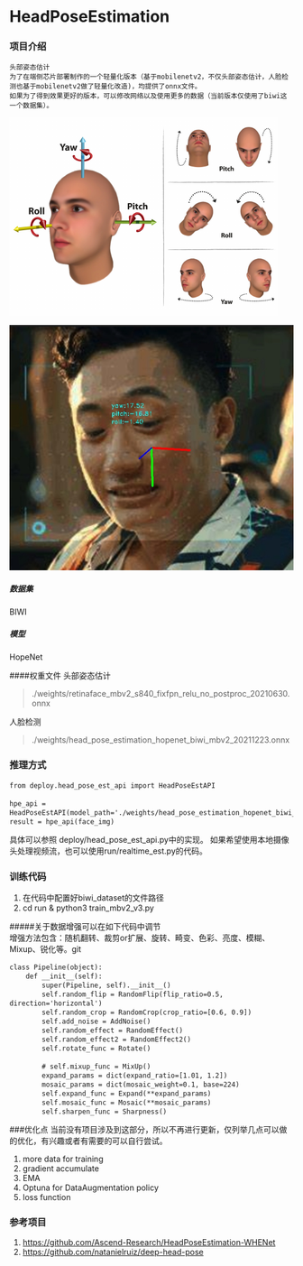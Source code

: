 # HeadPoseEstimation

### 项目介绍
    头部姿态估计
    为了在端侧芯片部署制作的一个轻量化版本（基于mobilenetv2，不仅头部姿态估计，人脸检测也基于mobilenetv2做了轻量化改造)，均提供了onnx文件。
    如果为了得到效果更好的版本，可以修改网络以及使用更多的数据（当前版本仅使用了biwi这一个数据集）。

![Alt text](./assets/head_pose_definition.png "head pose metrics")

![Alt text](./assets/result3.jpg "test smaple" ) <!-- .element height="30%" width="30%" -->

##### 数据集
BIWI
##### 模型
HopeNet

####权重文件
头部姿态估计
>./weights/retinaface_mbv2_s840_fixfpn_relu_no_postproc_20210630.onnx

人脸检测
>./weights/head_pose_estimation_hopenet_biwi_mbv2_20211223.onnx

### 推理方式
```
from deploy.head_pose_est_api import HeadPoseEstAPI

hpe_api = HeadPoseEstAPI(model_path='./weights/head_pose_estimation_hopenet_biwi_mbv2_20211223.onnx')
result = hpe_api(face_img)
```
具体可以参照 deploy/head_pose_est_api.py中的实现。
如果希望使用本地摄像头处理视频流，也可以使用run/realtime_est.py的代码。


### 训练代码
1. 在代码中配置好biwi_dataset的文件路径
2. cd run & python3 train_mbv2_v3.py


#####关于数据增强可以在如下代码中调节         
增强方法包含：随机翻转、裁剪or扩展、旋转、畸变、色彩、亮度、模糊、Mixup、锐化等。git
```
class Pipeline(object):
    def __init__(self):
        super(Pipeline, self).__init__()
        self.random_flip = RandomFlip(flip_ratio=0.5, direction='horizontal')
        self.random_crop = RandomCrop(crop_ratio=[0.6, 0.9])
        self.add_noise = AddNoise()
        self.random_effect = RandomEffect()
        self.random_effect2 = RandomEffect2()
        self.rotate_func = Rotate()

        # self.mixup_func = MixUp()
        expand_params = dict(expand_ratio=[1.01, 1.2])
        mosaic_params = dict(mosaic_weight=0.1, base=224)
        self.expand_func = Expand(**expand_params)
        self.mosaic_func = Mosaic(**mosaic_params)
        self.sharpen_func = Sharpness()
```


###优化点
当前没有项目涉及到这部分，所以不再进行更新，仅列举几点可以做的优化，有兴趣或者有需要的可以自行尝试。
1. more data for training
2. gradient accumulate
3. EMA
4. Optuna for DataAugmentation policy
5. loss function    





### 参考项目
1. https://github.com/Ascend-Research/HeadPoseEstimation-WHENet
2. https://github.com/natanielruiz/deep-head-pose
